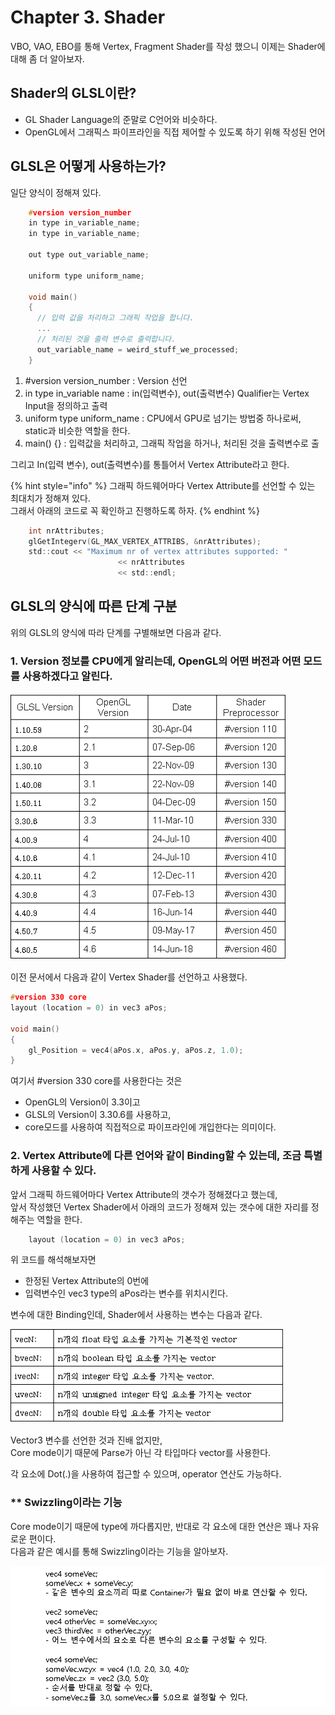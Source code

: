 # Chapter 3. Shader



VBO, VAO, EBO를 통해 Vertex, Fragment Shader를 작성 했으니 이제는 Shader에 대해 좀 더 알아보자.

## Shader의 GLSL이란?

* GL Shader Language의 준말로 C언어와 비슷하다.
* OpenGL에서 그래픽스 파이프라인을 직접 제어할 수 있도록 하기 위해 작성된 언어

## GLSL은 어떻게 사용하는가?

일단 양식이 정해져 있다.

```c
	#version version_number
	in type in_variable_name;
	in type in_variable_name;

	out type out_variable_name;
	  
	uniform type uniform_name;
	  
	void main()
	{
	  // 입력 값을 처리하고 그래픽 작업을 합니다.
	  ...
	  // 처리된 것을 출력 변수로 출력합니다.
	  out_variable_name = weird_stuff_we_processed;
	}
```

1. \#version version\_number : Version 선언
2. in type in\_variable name : in\(입력변수\), out\(출력변수\) Qualifier는 Vertex Input을 정의하고 출력
3. uniform type uniform\_name : CPU에서 GPU로 넘기는 방법중 하나로써, static과 비슷한 역할을 한다.
4. main\(\) {} : 입력값을 처리하고, 그래픽 작업을 하거나, 처리된 것을 출력변수로 출

그리고 In\(입력 변수\), out\(출력변수\)를 통틀어서 Vertex Attribute라고 한다.

{% hint style="info" %}
그래픽 하드웨어마다 Vertex Attribute를 선언할 수 있는 최대치가 정해져 있다.  
그래서 아래의 코드로 꼭 확인하고 진행하도록 하자.
{% endhint %}

```c
	int nrAttributes;
	glGetIntegerv(GL_MAX_VERTEX_ATTRIBS, &nrAttributes);
	std::cout << "Maximum nr of vertex attributes supported: " 
						<< nrAttributes 
						<< std::endl;
```

## GLSL의 양식에 따른 단계 구분

위의 GLSL의 양식에 따라 단계를 구별해보면 다음과 같다.

### 1. Version 정보를 CPU에게 알리는데, OpenGL의 어떤 버전과 어떤 모드를 사용하겠다고 알린다.

![OpenGL, GLSL, Shader&#xC5D0;&#xC11C; &#xC120;&#xC5B8;&#xD560; Version&#xC758; &#xC774;&#xB984;](../../../.gitbook/assets/image%20%28282%29.png)

이전 문서에서 다음과 같이 Vertex Shader를 선언하고 사용했다.

```c
#version 330 core
layout (location = 0) in vec3 aPos;

void main()
{
    gl_Position = vec4(aPos.x, aPos.y, aPos.z, 1.0);
}
```

여기서 \#version 330 core를 사용한다는 것은

* OpenGL의 Version이 3.3이고
* GLSL의 Version이 3.30.6를 사용하고,
* core모드를 사용하여 직접적으로 파이프라인에 개입한다는 의미이다.



### 2. Vertex Attribute에 다른 언어와 같이 Binding할 수 있는데, 조금 특별하게 사용할 수 있다.

앞서 그래픽 하드웨어마다 Vertex Attribute의 갯수가 정해졌다고 했는데,   
앞서 작성했던 Vertex Shader에서 아래의 코드가 정해져 있는 갯수에 대한 자리를 정해주는 역할을 한다.

```c
	layout (location = 0) in vec3 aPos;
```

위 코드를 해석해보자면

* 한정된 Vertex Attribute의 0번에
* 입력변수인 vec3 type의 aPos라는 변수를 위치시킨다.

변수에 대한 Binding인데, Shader에서 사용하는 변수는 다음과 같다.

![](../../../.gitbook/assets/image%20%28283%29.png)

Vector3 변수를 선언한 것과 진배 없지만,   
Core mode이기 때문에 Parse가 아닌 각 타입마다 vector를 사용한다.

각 요소에 Dot\(.\)을 사용하여 접근할 수 있으며, operator 연산도 가능하다.

### \*\* Swizzling이라는 기능

Core mode이기 때문에 type에 까다롭지만, 반대로 각 요소에 대한 연산은 꽤나 자유로운 편이다.  
다음과 같은 예시를 통해 Swizzling이라는 기능을 알아보자.

![](../../../.gitbook/assets/image%20%28289%29.png)


